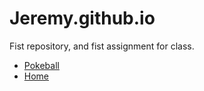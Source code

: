 # Jeremy.github.io
Fist repository, and fist assignment for class.
<!DOCTYPE html>
<html lang="en">
    <head>
        <link rel="stylesheet" href="style.css">
        <link href="https://fonts.cdnfonts.com/css/pixel-sans-serif" rel="stylesheet">
    </head>
    <div class='container'>
     <nav>
            <ul>
                <li><a href="Pokeball.html">Pokeball</a></li>
                <li><a href="index.html">Home</a></li>
            </ul>
        </nav>
    </div>
